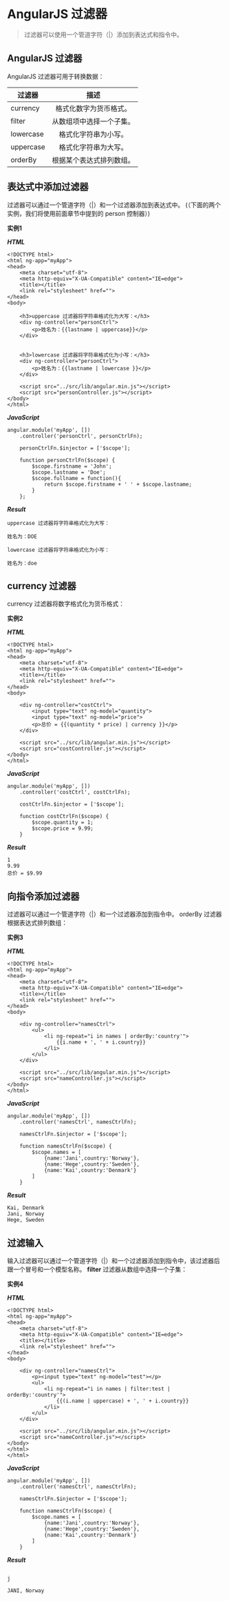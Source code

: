 # AngularJS 过滤器

> 过滤器可以使用一个管道字符（|）添加到表达式和指令中。

## AngularJS 过滤器

AngularJS 过滤器可用于转换数据：

| 过滤器        | 描述                     |
| ------------- |:------------------------:|
| currency      | 格式化数字为货币格式。   |
| filter        | 从数组项中选择一个子集。 | 
| lowercase     | 格式化字符串为小写。     |
| uppercase     | 格式化字符串为大写。     |
| orderBy       | 根据某个表达式排列数组。 | 

## 表达式中添加过滤器

过滤器可以通过一个管道字符（|）和一个过滤器添加到表达式中。
(（下面的两个实例，我们将使用前面章节中提到的 person 控制器）)

**实例1**

***HTML***

```
<!DOCTYPE html>
<html ng-app="myApp">
<head>
	<meta charset="utf-8">
	<meta http-equiv="X-UA-Compatible" content="IE=edge">
	<title></title>
	<link rel="stylesheet" href="">
</head>
<body>

	<h3>uppercase 过滤器将字符串格式化为大写：</h3>
	<div ng-controller="personCtrl">
		<p>姓名为：{{lastname | uppercase}}</p>
	</div>


	<h3>lowercase 过滤器将字符串格式化为小写：</h3>
	<div ng-controller="personCtrl">
		<p>姓名为：{{lastname | lowercase }}</p>
	</div>

	<script src="../src/lib/angular.min.js"></script>
	<script src="personController.js"></script>
</body>
</html>
```

***JavaScript***

```
angular.module('myApp', [])
	.controller('personCtrl', personCtrlFn);

	personCtrlFn.$injector = ['$scope'];

	function personCtrlFn($scope) {
		$scope.firstname = 'John';
		$scope.lastname = 'Doe';
		$scope.fullname = function(){
			return $scope.firstname + ' ' + $scope.lastname;
		}
	};
```

***Result***

```
uppercase 过滤器将字符串格式化为大写：

姓名为：DOE

lowercase 过滤器将字符串格式化为小写：

姓名为：doe
```

## currency 过滤器

currency 过滤器将数字格式化为货币格式：

**实例2**

***HTML***

```
<!DOCTYPE html>
<html ng-app="myApp">
<head>
	<meta charset="utf-8">
	<meta http-equiv="X-UA-Compatible" content="IE=edge">
	<title></title>
	<link rel="stylesheet" href="">
</head>
<body>

	<div ng-controller="costCtrl">
		<input type="text" ng-model="quantity">
		<input type="text" ng-model="price">
		<p>总价 = {{(quantity * price) | currency }}</p>
	</div>

	<script src="../src/lib/angular.min.js"></script>
	<script src="costController.js"></script>
</body>
</html>
```

***JavaScript***

```
angular.module('myApp', [])
	.controller('costCtrl', costCtrlFn);

	costCtrlFn.$injector = ['$scope'];

	function costCtrlFn($scope) {
		$scope.quantity = 1;
		$scope.price = 9.99;
	}
```

***Result***

```
1
9.99
总价 = $9.99
```

## 向指令添加过滤器

过滤器可以通过一个管道字符（|）和一个过滤器添加到指令中。
orderBy 过滤器根据表达式排列数组：

**实例3**

***HTML***

```
<!DOCTYPE html>
<html ng-app="myApp">
<head>
	<meta charset="utf-8">
	<meta http-equiv="X-UA-Compatible" content="IE=edge">
	<title></title>
	<link rel="stylesheet" href="">
</head>
<body>

	<div ng-controller="namesCtrl">
		<ul>
			<li ng-repeat="i in names | orderBy:'country'">
				{{i.name + ', ' + i.country}}
			</li>
		</ul>
	</div>

	<script src="../src/lib/angular.min.js"></script>
	<script src="nameController.js"></script>
</body>
</html>
```

***JavaScript***

```
angular.module('myApp', [])
	.controller('namesCtrl', namesCtrlFn);

	namesCtrlFn.$injector = ['$scope'];

	function namesCtrlFn($scope) {
		$scope.names = [
			{name:'Jani',country:'Norway'},
			{name:'Hege',country:'Sweden'},
			{name:'Kai',country:'Denmark'}
		]
	}
```

***Result***

```
Kai, Denmark
Jani, Norway
Hege, Sweden
```

## 过滤输入

输入过滤器可以通过一个管道字符（|）和一个过滤器添加到指令中，该过滤器后跟一个冒号和一个模型名称。
**filter** 过滤器从数组中选择一个子集：

**实例4**

***HTML***

```
<!DOCTYPE html>
<html ng-app="myApp">
<head>
	<meta charset="utf-8">
	<meta http-equiv="X-UA-Compatible" content="IE=edge">
	<title></title>
	<link rel="stylesheet" href="">
</head>
<body>

	<div ng-controller="namesCtrl">
		<p><input type="text" ng-model="test"></p>
		<ul>
			<li ng-repeat="i in names | filter:test | orderBy:'country'">
				{{(i.name | uppercase) + ', ' + i.country}}
			</li>
		</ul>
	</div>

	<script src="../src/lib/angular.min.js"></script>
	<script src="nameController.js"></script>
</body>
</html>
</html>
```

***JavaScript***

```
angular.module('myApp', [])
	.controller('namesCtrl', namesCtrlFn);

	namesCtrlFn.$injector = ['$scope'];

	function namesCtrlFn($scope) {
		$scope.names = [
			{name:'Jani',country:'Norway'},
			{name:'Hege',country:'Sweden'},
			{name:'Kai',country:'Denmark'}
		]
	}
```

***Result***

```

j

JANI, Norway
```